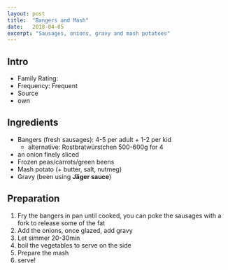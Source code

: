 ```yaml
---
layout: post
title:  "Bangers and Mash"
date:   2018-04-05
excerpt: "Sausages, onions, gravy and mash potatoes"
---
```


## Intro

* Family Rating:
* Frequency: Frequent
* Source
* own

## Ingredients

* Bangers (fresh sausages): 4-5 per adult + 1-2 per kid
  * alternative: Rostbratwürstchen 500-600g for 4
* an onion finely sliced
* Frozen peas/carrots/green beens
* Mash potato (+ butter, salt, nutmeg)
* Gravy (been using **Jäger sauce**)

## Preparation 
1. Fry the bangers in pan until cooked, you can poke the sausages with a fork to release some of the fat
2. Add the onions, once glazed, add gravy
3. Let simmer 20-30min
4. boil the vegetables to serve on the side
4. Prepare the mash
5. serve!
